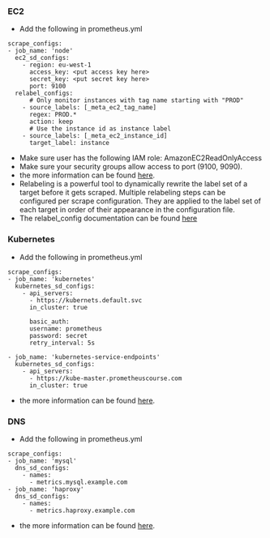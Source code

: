 ### EC2
  - Add the following in prometheus.yml
  ```
scrape_configs:
  - job_name: 'node'
    ec2_sd_configs:
      - region: eu-west-1
        access_key: <put access key here>
        secret_key: <put secret key here>
        port: 9100
    relabel_configs:
        # Only monitor instances with tag name starting with "PROD"
      - source_labels: [_meta_ec2_tag_name]
        regex: PROD.*
        action: keep
        # Use the instance id as instance label
      - source_labels: [_meta_ec2_instance_id]
        target_label: instance
```
  - Make sure user has the following IAM role: AmazonEC2ReadOnlyAccess
  - Make sure your security groups allow access to port (9100, 9090).
  - the more information can be found [here](https://prometheus.io/docs/prometheus/latest/configuration/configuration/#ec2_sd_config).
  - Relabeling is a powerful tool to dynamically rewrite the label set of a target before it gets scraped. Multiple relabeling steps can be configured per scrape configuration. They are applied to the label set of each target in order of their appearance in the configuration file.
  - The relabel_config documentation can be found [here](https://prometheus.io/docs/prometheus/latest/configuration/configuration/#relabel_config)
  
  
### Kubernetes
  - Add the following in prometheus.yml
  ```
scrape_configs:
  - job_name: 'kubernetes'
    kubernetes_sd_configs:
      - api_servers:
        - https://kubernets.default.svc
        in_cluster: true
        
        basic_auth:
        username: prometheus
        password: secret
        retry_interval: 5s
        
  - job_name: 'kubernetes-service-endpoints'
    kubernetes_sd_configs:
      - api_servers:
        - https://kube-master.prometheuscourse.com
        in_cluster: true

```
  - the more information can be found [here](https://prometheus.io/docs/prometheus/latest/configuration/configuration/#kubernetes_sd_config).
  
### DNS
  - Add the following in prometheus.yml
  ```
scrape_configs:
  - job_name: 'mysql'
    dns_sd_configs:
      - names:
        - metrics.mysql.example.com 
  - job_name: 'haproxy'
    dns_sd_configs:
      - names:
        - metrics.haproxy.example.com
```
  - the more information can be found [here](https://prometheus.io/docs/prometheus/latest/configuration/configuration/#dns_sd_config).
